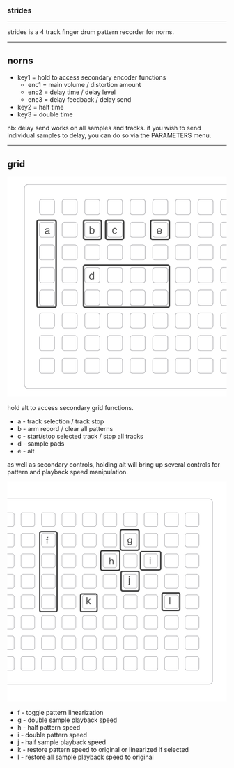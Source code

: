 

### strides

---

strides is a 4 track finger drum pattern recorder for norns.

---

## norns

- key1 = hold to access secondary encoder functions
	* enc1 = main volume / distortion amount
	* enc2 = delay time / delay level
	* enc3 = delay feedback / delay send
- key2 = half time
- key3 = double time

nb: delay send works on all samples and tracks. if you wish to send individual samples to delay, you can do so via the PARAMETERS menu.

---

## grid

![](strides-grid1.png)

hold alt to access secondary grid functions. 

- a - track selection / track stop
- b - arm record / clear all patterns
- c - start/stop selected track / stop all tracks
- d - sample pads
- e - alt

as well as secondary controls, holding alt will bring up several controls for pattern and playback speed manipulation.

![](strides-grid2.png)

- f - toggle pattern linearization 
- g - double sample playback speed
- h - half pattern speed
- i - double pattern speed
- j - half sample playback speed
- k - restore pattern speed to original or linearized if selected
- l - restore all sample playback speed to original
